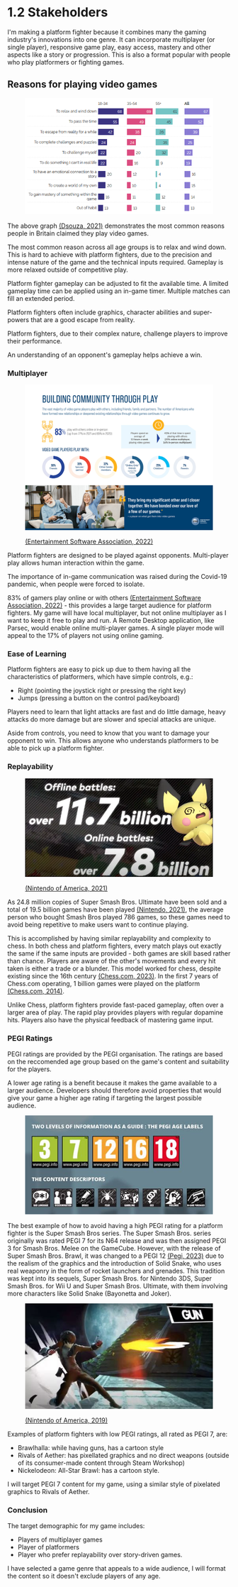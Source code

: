 # 1.2 Stakeholders

I'm making a platform fighter because it combines many the gaming industry's innovations into one genre. It can incorporate multiplayer (or single player), responsive game play, easy access, mastery and other aspects like a story or progression. This is also a format popular with people who play platformers or fighting games.

## Reasons for playing video games

<figure><img src="../.gitbook/assets/image (1) (1).png" alt=""><figcaption></figcaption></figure>

The above graph [(Dsouza, 2021)](../reference-list.md) demonstrates the most common reasons people in Britain claimed they play video games.&#x20;

The most common reason across all age groups is to relax and wind down. This is hard to achieve with platform fighters, due to the precision and intense nature of the game and the technical inputs required. Gameplay is more relaxed outside of competitive play.&#x20;

Platform fighter gameplay can be adjusted to fit the available time. A limited gameplay time can be applied using an in-game timer. Multiple matches can fill an extended period.

Platform fighters often include graphics, character abilities and super-powers that are a good escape from reality.

Platform fighters, due to their complex nature, challenge players to improve their performance.

An understanding of an opponent's gameplay helps achieve a win.

### Multiplayer

<figure><img src="../.gitbook/assets/image (2) (1) (1) (1) (1).png" alt=""><figcaption><p><a href="../reference-list.md">(Entertainment Software Association, 2022)</a></p></figcaption></figure>

Platform fighters are designed to be played against opponents. Multi-player play allows human interaction within the game.

The importance of in-game communication was raised during the Covid-19 pandemic, when people were forced to isolate.

83% of gamers play online or with others [(Entertainment Software Association, 2022)](../reference-list.md) - this provides a large target audience for platform fighters. My game will have local multiplayer, but not online multiplayer as I want to keep it free to play and run. A Remote Desktop application, like Parsec, would enable online multi-player games. A single player mode will appeal to the 17% of players not using online gaming.

### Ease of Learning

Platform fighters are easy to pick up due to them having all the characteristics of platformers, which have simple controls, e.g.:

* Right (pointing the joystick right or pressing the right key)
* Jumps (pressing a button on the control pad/keyboard)

Players need to learn that light attacks are fast and do little damage, heavy attacks do more damage but are slower and special attacks are unique.

Aside from controls, you need to know that you want to damage your opponent to win. This allows anyone who understands platformers to be able to pick up a platform fighter.

### Replayability

<figure><img src="../.gitbook/assets/image (1) (1) (2) (1).png" alt=""><figcaption><p><a href="../reference-list.md">(Nintendo of America, 2021)</a></p></figcaption></figure>

As 24.8 million copies of Super Smash Bros. Ultimate have been sold and a total of 19.5 billion games have been played [(Nintendo, 2021)](../reference-list.md), the average person who bought Smash Bros played 786 games, so these games need to avoid being repetitive to make users want to continue playing.&#x20;

This is accomplished by having similar replayability and complexity to chess. In both chess and platform fighters, every match plays out exactly the same if the same inputs are provided - both games are skill based rather than chance. Players are aware of the other's movements and every hit taken is either a trade or a blunder. This model worked for chess, despite existing since the 16th century [(Chess.com, 2023)](../reference-list.md#1.2). In the first 7 years of Chess.com operating, 1 billion games were played on the platform [(Chess.com, 2014)](../reference-list.md).

Unlike Chess, platform fighters provide fast-paced gameplay, often over a larger area of play. The rapid play provides players with regular dopamine hits. Players also have the physical feedback of mastering game input.

### PEGI Ratings

PEGI ratings are provided by the PEGI organisation. The ratings are based on the reccomended age group based on the game's content and suitability for the players.

A lower age rating is a benefit because it makes the game available to a larger audience. Developers should therefore avoid properties that would give your game a higher age rating if targeting the largest possible audience.

<figure><img src="../.gitbook/assets/image (2) (2).png" alt=""><figcaption></figcaption></figure>

The best example of how to avoid having a high PEGI rating for a platform fighter is the Super Smash Bros series. The Super Smash Bros. series originally was rated PEGI 7 for its N64 release and was then assigned PEGI 3 for Smash Bros. Melee on the GameCube. However, with the release of Super Smash Bros. Brawl, it was changed to a PEGI 12 [(Pegi, 2023)](../reference-list.md) due to the realism of the graphics and the introduction of Solid Snake, who uses real weaponry in the form of rocket launchers and grenades. This tradition was kept into its sequels, Super Smash Bros. for Nintendo 3DS, Super Smash Bros. for Wii U and Super Smash Bros. Ultimate, with them involving more characters like Solid Snake (Bayonetta and Joker).

<figure><img src="../.gitbook/assets/image (8) (1) (1).png" alt=""><figcaption><p><a href="../reference-list.md">(Nintendo of America, 2019)</a></p></figcaption></figure>

Examples of platform fighters with low PEGI ratings, all rated as PEGI 7, are:

* Brawlhalla: while having guns, has a cartoon style
* Rivals of Aether: has pixellated graphics and no direct weapons (outside of its consumer-made content through Steam Workshop)
* Nickelodeon: All-Star Brawl: has a cartoon style.

I will target PEGI 7 content for my game, using a similar style of pixelated graphics to Rivals of Aether.

### Conclusion

The target demographic for my game includes:

* Players of multiplayer games
* Player of platformers
* Player who prefer replayability over story-driven games.

I have selected a game genre that appeals to a wide audience, I will format the content so it doesn't exclude players of any age.
